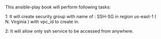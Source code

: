  This ansible-play book will perform following tasks:
 
 1: It will create security group with name of : SSH-SG in region us-east-1 ( N. Virginia ) with vpc_id to create in.
 
 2: It will allow only ssh service to be accessed from anywhere.
